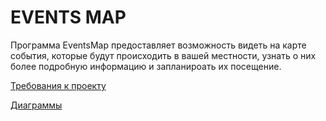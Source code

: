# EVENTS MAP

Программа EventsMap предоставляет возможность видеть на карте события, которые будут происходить в вашей местности, узнать о них более подробную информацию и запланироать их посещение.

[Требования к проекту](https://github.com/allapugacheva/EventsMap/blob/main/docs/SRS.md)  

[Диаграммы](https://github.com/allapugacheva/EventsMap/blob/main/diagrams)